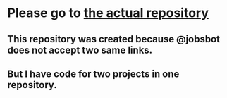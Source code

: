 # Please go to [the actual repository](https://github.com/Skydev0h/ton-freestyle)
## This repository was created because @jobsbot does not accept two same links.
## But I have code for two projects in one repository.
